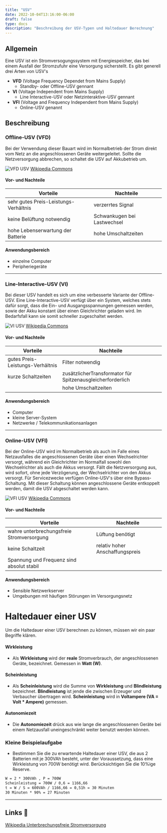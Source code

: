 ```yaml
---
title: "USV"
date: 2022-10-04T13:16:00-06:00
draft: false
type: docs
description: "Beschreibung der USV-Typen und Haltedauer Berechnung"
---
```


## Allgemein

Eine USV ist ein Stromversogungssystem mit Energiespeicher, das bei einem Ausfall der Stromzufuhr eine Versorgung sicherstellt.
Es gibt generell drei Arten von USV's

- **VFD** (Voltage Frequency Dependet from Mains Supply)
  - Standby- oder Offline-USV gennant
- **VI** (Voltage Independent from Mains Supply)
  - Line Interactive-USV oder Netzinteraktive-USV gennant
- **VFI** (Voltage and Frequency Independent from Mains Supply)
  - Online-USV genannt

## Beschreibung

### Offline-USV (VFD)

Bei der Verwendung dieser Bauart wird im Normalbetrieb der Strom direkt vom Netz an die angeschlossenen Geräte weitergeleitet. Sollte die Netzversorgung abbrechen, so schaltet die USV auf Akkubetrieb um.

![VFD USV](./vfd-usv.png)
[Wikipedia Commons](https://upload.wikimedia.org/wikipedia/commons/3/3b/UPS_VFD_-_Offline_UPS_%28German%29.svg)

#### Vor- und Nachteile

| Vorteile     | Nachteile |
|--------------|-----------|
| sehr gutes Preis-Leistungs-Verhältnis | verzerrtes Signal      |
| keine Belüftung notwendig      | Schwankugen bei Lastwechsel  |
| hohe Lebenserwartung der Batterie   | hohe Umschaltzeiten  |

#### Anwendungsbereich

- einzelne Computer
- Peripheriegeräte

---

### Line-Interactive-USV (VI)

Bei dieser USV handelt es sich um eine verbesserte Variante der Offline-USV.
Eine Line-Interactive-USV verfügt über ein System, welches stets dafür sorgt, dass die Ein- und Ausgangsspannungen gemessen werden, sowie der Akku konstant über einen Gleichrichter geladen wird. Im Bedarfsfall kann sie somit schneller zugeschaltet werden.

![VI USV](./vi-usv.png)
[Wikipedia Commons](https://upload.wikimedia.org/wikipedia/commons/8/83/VFI_UPS_-_Online_UPS_%28German%29.svg)

#### Vor- und Nachteile

| Vorteile     | Nachteile |
|--------------|-----------|
| gutes Preis-Leistungs-Verhältnis | Filter notwendig      |
| kurze Schaltzeiten      | zusätzlicherTransformator für Spitzenausgleicherforderlich  |
|    | hohe Umschaltzeiten  |

#### Anwendungsbereich

- Computer
- kleine Server-System
- Netzwerke / Telekommunikationsanlagen

---

### Online-USV (VFI)

Bei der Online-USV wird im Normalbetrieb als auch im Falle eines Netzausfalles die angeschlossenen Geräte über einen Wechselrichter versorgt, während ein Gleichrichter im Normalfall sowohl den Wechselrichter als auch die Akkus versorgt.
Fällt die Netzversorgung aus, wird sofort, ohne jede Verzögerung, der Wechselrichter von den Akkus versorgt. Für Servicezwecke verfügen Online-USV's über eine Bypass-Schaltung. Mit dieser Schaltung können angeschlossene Geräte entkoppelt werden, damit die USV abgeschaltet werden kann.

![VFI USV](./vfi-usv.png)
[Wikipedia Commons](https://upload.wikimedia.org/wikipedia/commons/8/83/VFI_UPS_-_Online_UPS_%28German%29.svg)

#### Vor- und Nachteile

| Vorteile     | Nachteile |
|--------------|-----------|
|  wahre unterbrechungsfreie Stromversorgung | Lüftung benötigt      |
| keine Schaltzeit      | relativ hoher Anschaffungspreis  |
|  Spannung und Frequenz sind absolut stabil  |  |

#### Anwendungsbereich

- Sensible Netzwerkserver
- Umgebungen mit häufigen Störungen im Versorgungsnetz

# Haltedauer einer USV

Um die Haltedauer einer USV berechnen zu können, müssen wir ein paar Begriffe klären.

#### Wirkleistung

- Als **Wirkleistung** wird der **reale** Stromverbrauch, der angeschlossenen Geräte, bezeichnet. Gemessen in **Watt (W)**.

#### Scheinleistung

- Als **Scheinleistung** wird die Summe von **Wirkleistung** und **Blindleistung** bezeichnet.
**Blindleistung** ist jende die zwischen Erzeuger und Verbaucher übertragen wird.
**Scheinleistung** wird in **Voltampere (VA = Volt * Ampere)** gemessen.

#### Autonomiezeit

- Die **Autonomiezeit** drück aus wie lange die angeschlossenen Geräte bei einem Netzausfall uneingeschränkt weiter benutzt werden können.

### Kleine Beispielaufgabe

- Bestimmen Sie die zu erwartende Haltedauer einer USV, die aus 2 Batterien mit je 300VAh besteht, unter der Voraussetzung, dass eine Wirkleistung von 700W benötigt wird. Berücksichtigen Sie die 10%ige Reserve.

```txt
W = 2 * 300VAh , P = 700W 
Scheinleistung = 700W / 0,6 = 1166,66
t = W / S = 600VAh / 1166,66 = 0,51h = 30 Minuten
30 Minuten * 90% = 27 Minuten
```

---

## Links 🔗

[Wikipedia Unterbrechungsfreie Stromversorgung](https://de.wikipedia.org/wiki/Unterbrechungsfreie_Stromversorgung)  
